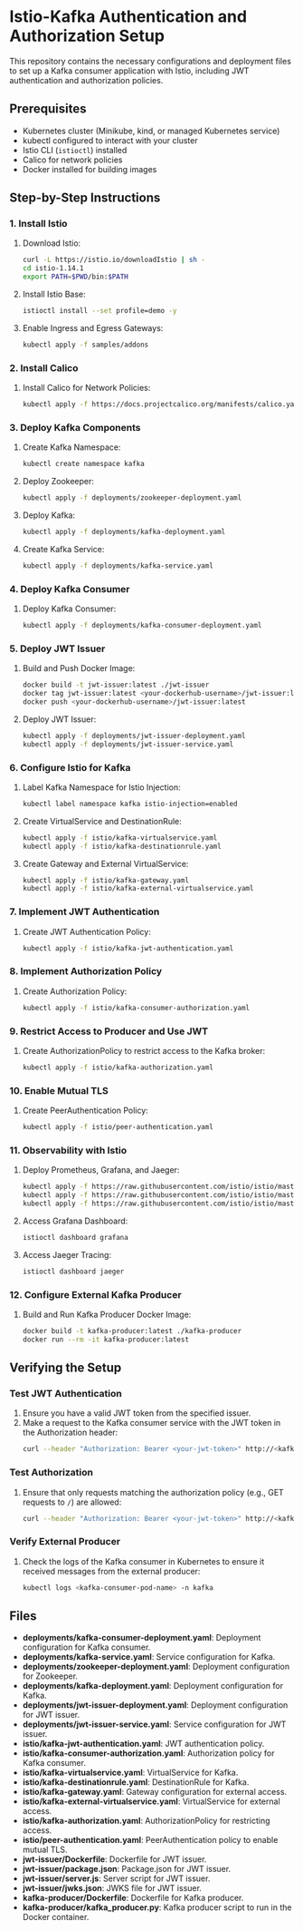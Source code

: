 # Istio-Kafka Authentication and Authorization Setup

This repository contains the necessary configurations and deployment files to set up a Kafka consumer application with Istio, including JWT authentication and authorization policies.

## Prerequisites

- Kubernetes cluster (Minikube, kind, or managed Kubernetes service)
- kubectl configured to interact with your cluster
- Istio CLI (`istioctl`) installed
- Calico for network policies
- Docker installed for building images

## Step-by-Step Instructions

### 1. Install Istio

1. Download Istio:
    ```sh
    curl -L https://istio.io/downloadIstio | sh -
    cd istio-1.14.1
    export PATH=$PWD/bin:$PATH
    ```

2. Install Istio Base:
    ```sh
    istioctl install --set profile=demo -y
    ```

3. Enable Ingress and Egress Gateways:
    ```sh
    kubectl apply -f samples/addons
    ```

### 2. Install Calico

1. Install Calico for Network Policies:
    ```sh
    kubectl apply -f https://docs.projectcalico.org/manifests/calico.yaml
    ```

### 3. Deploy Kafka Components

1. Create Kafka Namespace:
    ```sh
    kubectl create namespace kafka
    ```

2. Deploy Zookeeper:
    ```sh
    kubectl apply -f deployments/zookeeper-deployment.yaml
    ```

3. Deploy Kafka:
    ```sh
    kubectl apply -f deployments/kafka-deployment.yaml
    ```

4. Create Kafka Service:
    ```sh
    kubectl apply -f deployments/kafka-service.yaml
    ```

### 4. Deploy Kafka Consumer

1. Deploy Kafka Consumer:
    ```sh
    kubectl apply -f deployments/kafka-consumer-deployment.yaml
    ```

### 5. Deploy JWT Issuer

1. Build and Push Docker Image:
    ```sh
    docker build -t jwt-issuer:latest ./jwt-issuer
    docker tag jwt-issuer:latest <your-dockerhub-username>/jwt-issuer:latest
    docker push <your-dockerhub-username>/jwt-issuer:latest
    ```

2. Deploy JWT Issuer:
    ```sh
    kubectl apply -f deployments/jwt-issuer-deployment.yaml
    kubectl apply -f deployments/jwt-issuer-service.yaml
    ```

### 6. Configure Istio for Kafka

1. Label Kafka Namespace for Istio Injection:
    ```sh
    kubectl label namespace kafka istio-injection=enabled
    ```

2. Create VirtualService and DestinationRule:
    ```sh
    kubectl apply -f istio/kafka-virtualservice.yaml
    kubectl apply -f istio/kafka-destinationrule.yaml
    ```

3. Create Gateway and External VirtualService:
    ```sh
    kubectl apply -f istio/kafka-gateway.yaml
    kubectl apply -f istio/kafka-external-virtualservice.yaml
    ```

### 7. Implement JWT Authentication

1. Create JWT Authentication Policy:
    ```sh
    kubectl apply -f istio/kafka-jwt-authentication.yaml
    ```

### 8. Implement Authorization Policy

1. Create Authorization Policy:
    ```sh
    kubectl apply -f istio/kafka-consumer-authorization.yaml
    ```

### 9. Restrict Access to Producer and Use JWT

1. Create AuthorizationPolicy to restrict access to the Kafka broker:
    ```sh
    kubectl apply -f istio/kafka-authorization.yaml
    ```

### 10. Enable Mutual TLS

1. Create PeerAuthentication Policy:
    ```sh
    kubectl apply -f istio/peer-authentication.yaml
    ```

### 11. Observability with Istio

1. Deploy Prometheus, Grafana, and Jaeger:
    ```sh
    kubectl apply -f https://raw.githubusercontent.com/istio/istio/master/samples/addons/prometheus.yaml
    kubectl apply -f https://raw.githubusercontent.com/istio/istio/master/samples/addons/grafana.yaml
    kubectl apply -f https://raw.githubusercontent.com/istio/istio/master/samples/addons/jaeger.yaml
    ```

2. Access Grafana Dashboard:
    ```sh
    istioctl dashboard grafana
    ```

3. Access Jaeger Tracing:
    ```sh
    istioctl dashboard jaeger
    ```

### 12. Configure External Kafka Producer

1. Build and Run Kafka Producer Docker Image:

    ```sh
    docker build -t kafka-producer:latest ./kafka-producer
    docker run --rm -it kafka-producer:latest
    ```

## Verifying the Setup

### Test JWT Authentication

1. Ensure you have a valid JWT token from the specified issuer.
2. Make a request to the Kafka consumer service with the JWT token in the Authorization header:
    ```sh
    curl --header "Authorization: Bearer <your-jwt-token>" http://<kafka-consumer-service-url>
    ```

### Test Authorization

1. Ensure that only requests matching the authorization policy (e.g., GET requests to `/`) are allowed:
    ```sh
    curl --header "Authorization: Bearer <your-jwt-token>" http://<kafka-consumer-service-url>
    ```

### Verify External Producer

1. Check the logs of the Kafka consumer in Kubernetes to ensure it received messages from the external producer:
    ```sh
    kubectl logs <kafka-consumer-pod-name> -n kafka
    ```

## Files

- **deployments/kafka-consumer-deployment.yaml**: Deployment configuration for Kafka consumer.
- **deployments/kafka-service.yaml**: Service configuration for Kafka.
- **deployments/zookeeper-deployment.yaml**: Deployment configuration for Zookeeper.
- **deployments/kafka-deployment.yaml**: Deployment configuration for Kafka.
- **deployments/jwt-issuer-deployment.yaml**: Deployment configuration for JWT issuer.
- **deployments/jwt-issuer-service.yaml**: Service configuration for JWT issuer.
- **istio/kafka-jwt-authentication.yaml**: JWT authentication policy.
- **istio/kafka-consumer-authorization.yaml**: Authorization policy for Kafka consumer.
- **istio/kafka-virtualservice.yaml**: VirtualService for Kafka.
- **istio/kafka-destinationrule.yaml**: DestinationRule for Kafka.
- **istio/kafka-gateway.yaml**: Gateway configuration for external access.
- **istio/kafka-external-virtualservice.yaml**: VirtualService for external access.
- **istio/kafka-authorization.yaml**: AuthorizationPolicy for restricting access.
- **istio/peer-authentication.yaml**: PeerAuthentication policy to enable mutual TLS.
- **jwt-issuer/Dockerfile**: Dockerfile for JWT issuer.
- **jwt-issuer/package.json**: Package.json for JWT issuer.
- **jwt-issuer/server.js**: Server script for JWT issuer.
- **jwt-issuer/jwks.json**: JWKS file for JWT issuer.
- **kafka-producer/Dockerfile**: Dockerfile for Kafka producer.
- **kafka-producer/kafka_producer.py**: Kafka producer script to run in the Docker container.
